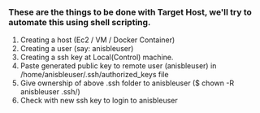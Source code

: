 ### These are the things to be done with Target Host, we'll try to automate this using shell scripting.

1. Creating a host (Ec2 / VM / Docker Container)
2. Creating a user (say: anisbleuser)
3. Creating a ssh key at Local(Control) machine.
4. Paste generated public key to remote user (anisbleuser) in /home/anisbleuser/.ssh/authorized_keys file
5. Give ownership of above .ssh folder to anisbleuser ($ chown -R anisbleuser .ssh/)
6. Check with new ssh key to login to anisbleuser